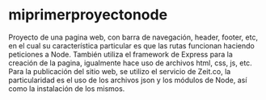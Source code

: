 # miprimerproyectonode

Proyecto de una pagina web, con barra de navegación, header, footer, etc, en el cual su característica particular es que las rutas funcionan haciendo peticiones a Node. También utiliza el framework de Express para la creación de la pagina, igualmente hace uso de archivos html, css, js, etc. Para la publicación del sitio web, se utilizo el servicio de Zeit.co, la particularidad es el uso de los archivos json y los módulos de Node, así como la instalación de los mismos.

